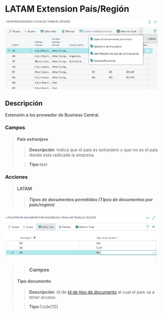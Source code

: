 # LATAM Extension País/Región
![Ventana de configuración](../Imagenes/LATAM-CountriesRegions-Extension-MainPage.PNG)
## Descripción
Extensión a los proveedor de Business Central.

### Campos

>#### País extranjero
>>**Descripción**: 
	Indica que el país es extranjero o que no es el país donde esta radicada la empresa.
	
>>**Tipo**:text
### Acciones

>#### LATAM

>>##### Tipos de documentos permitidos (_Tipos de documentos por país/región_)

![Ventana de configuración](../Imagenes/LATAM-Tipos_de_documentos_por_pais_region_MainPage.PNG)
>>### Campos

>#### Tipo documento
>>**Descripción**: 
	Id de [Id de tipo de documento](../Maestros/LATAM-DocumentType.md) al cual el país va a tener acceso.
	
>>**Tipo**:Code[10]